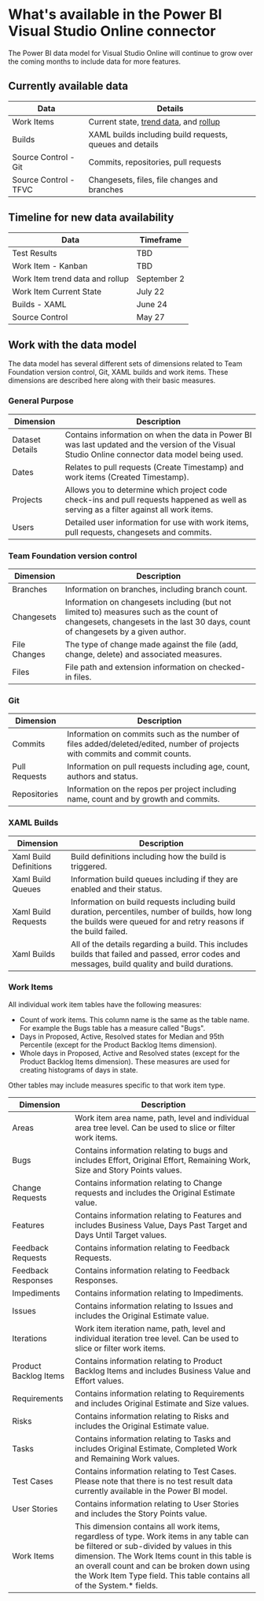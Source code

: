 
# What's available in the Power BI Visual Studio Online connector


The Power BI data model for Visual Studio Online will continue to grow over the coming months to include data for more features.


## Currently available data


| Data | Details |
| --- | --- |
| Work Items | Current state, [trend data](https://msdn.microsoft.com/Library/vs/alm/Report/powerbi/create-trend-charts), and [rollup](https://msdn.microsoft.com/Library/vs/alm/Report/powerbi/create-rollup-charts) |
| Builds | XAML builds including build requests, queues and details |
| Source Control - Git | Commits, repositories, pull requests |
| Source Control - TFVC | Changesets, files, file changes and branches |


## Timeline for new data availability


| Data | Timeframe |
| --- | --- |
| Test Results | TBD |
| Work Item - Kanban | TBD |
| Work Item trend data and rollup  | September 2 |
| Work Item Current State | July 22 |
| Builds - XAML | June 24 |
| Source Control | May 27 |


## Work with the data model


The data model has several different sets of dimensions related to Team Foundation version control, Git, XAML builds and work items. These dimensions are described here along with their basic measures.


### General Purpose


| Dimension | Description |
| --- | --- |
| Dataset Details | Contains information on when the data in Power BI was last updated and the version of the Visual Studio Online connector data model being used. |
| Dates | Relates to pull requests (Create Timestamp) and work items (Created Timestamp). |
| Projects | Allows you to determine which project code check-ins and pull requests happened as well as serving as a filter against all work items. |
| Users | Detailed user information for use with work items, pull requests, changesets and commits. |


### Team Foundation version control


| Dimension | Description |
| --- | --- |
| Branches | Information on branches, including branch count. |
| Changesets | Information on changesets including (but not limited to) measures such as the count of changesets, changesets in the last 30 days, count of changesets by a given author. |
| File Changes | The type of change made against the file (add, change, delete) and associated measures. |
| Files | File path and extension information on checked-in files. |


### Git


| Dimension | Description |
| --- | --- |
| Commits | Information on commits such as the number of files added/deleted/edited, number of projects with commits and commit counts. |
| Pull Requests | Information on pull requests including age, count, authors and status. |
| Repositories | Information on the repos per project including name, count and by growth and commits. |


### XAML Builds


| Dimension | Description |
| --- | --- |
| Xaml Build Definitions | Build definitions including how the build is triggered. |
| Xaml Build Queues | Information build queues including if they are enabled and their status. |
| Xaml Build Requests | Information on build requests including build duration, percentiles, number of builds, how long the builds were queued for and retry reasons if the build failed. |
| Xaml Builds | All of the details regarding a build. This includes builds that failed and passed, error codes and messages, build quality and build durations. |


### Work Items


All individual work item tables have the following measures:


- Count of work items. This column name is the same as the table name. For example the Bugs table has a measure called "Bugs".
- Days in Proposed, Active, Resolved states for Median and 95th Percentile (except for the Product Backlog Items dimension).
- Whole days in Proposed, Active and Resolved states (except for the Product Backlog Items dimension). These measures are used for creating histograms of days in state.


Other tables may include measures specific to that work item type.



| Dimension | Description |
| --- | --- |
| Areas | Work item area name, path, level and individual area tree level. Can be used to slice or filter work items. |
| Bugs | Contains information relating to bugs and includes Effort, Original Effort, Remaining Work, Size and Story Points values. |
| Change Requests | Contains information relating to Change requests and includes the Original Estimate value. |
| Features | Contains information relating to Features and includes Business Value, Days Past Target and Days Until Target values. |
| Feedback Requests | Contains information relating to Feedback Requests. |
| Feedback Responses | Contains information relating to Feedback Responses. |
| Impediments | Contains information relating to Impediments. |
| Issues | Contains information relating to Issues and includes the Original Estimate value. |
| Iterations | Work item iteration name, path, level and individual iteration tree level. Can be used to slice or filter work items. |
| Product Backlog Items | Contains information relating to Product Backlog Items and includes Business Value and Effort values. |
| Requirements | Contains information relating to Requirements and includes Original Estimate and Size values. |
| Risks | Contains information relating to Risks and includes the Original Estimate value. |
| Tasks | Contains information relating to Tasks and includes Original Estimate, Completed Work and Remaining Work values. |
| Test Cases | Contains information relating to Test Cases. Please note that there is no test result data currently available in the Power BI model. |
| User Stories | Contains information relating to User Stories and includes the Story Points value. |
| Work Items | This dimension contains all work items, regardless of type. Work items in any table can be filtered or sub-divided by values in this dimension. The Work Items count in this table is an overall count and can be broken down using the Work Item Type field. This table contains all of the System.\* fields. |

